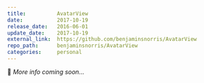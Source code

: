 ```yaml
---
title:          AvatarView
date:           2017-10-19
release_date:   2016-06-01
update_date:    2017-10-19
external_link:  https://github.com/benjaminsnorris/AvatarView
repo_path:      benjaminsnorris/AvatarView
categories:     personal
---
```


🚧 _More info coming soon…_
